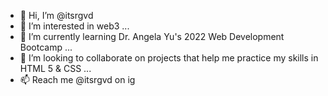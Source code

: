 - 👋 Hi, I’m @itsrgvd
- 👀 I’m interested in web3 ...
- 🌱 I’m currently learning Dr. Angela Yu's 2022 Web Development Bootcamp ...
- 💞️ I’m looking to collaborate on projects that help me practice my skills in HTML 5 & CSS ...
- 📫 Reach me @itsrgvd on ig  

<!---
itsrgvd/itsrgvd is a ✨ special ✨ repository because its `README.md` (this file) appears on your GitHub profile.
You can click the Preview link to take a look at your changes.
--->
